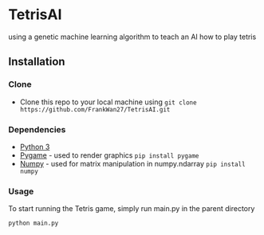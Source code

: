 # TetrisAI
using a genetic machine learning algorithm to teach an AI how to play tetris

## Installation

### Clone

- Clone this repo to your local machine using `git clone https://github.com/FrankWan27/TetrisAI.git`

### Dependencies

- [Python 3 ](https://www.python.org/downloads/)
- [Pygame](https://www.pygame.org/)  - used to render graphics
  ```pip install pygame```
- [Numpy](https://numpy.org/) - used for matrix manipulation in numpy.ndarray
  ```pip install numpy```
### Usage
To start running the Tetris game, simply run main.py in the parent directory

 ```python main.py```
